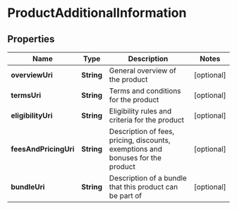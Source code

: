 # ProductAdditionalInformation

## Properties
Name | Type | Description | Notes
------------ | ------------- | ------------- | -------------
**overviewUri** | **String** | General overview of the product |  [optional]
**termsUri** | **String** | Terms and conditions for the product |  [optional]
**eligibilityUri** | **String** | Eligibility rules and criteria for the product |  [optional]
**feesAndPricingUri** | **String** | Description of fees, pricing, discounts, exemptions and bonuses for the product |  [optional]
**bundleUri** | **String** | Description of a bundle that this product can be part of |  [optional]
